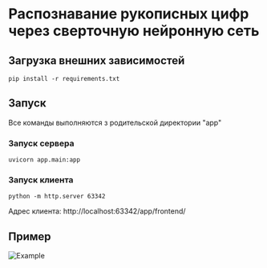 
# Распознавание рукописных цифр через сверточную нейронную сеть
## Загрузка внешних зависимостей
```
pip install -r requirements.txt
```
## Запуск
Все команды выполняются з родительской директории "app"
### Запуск сервера
```
uvicorn app.main:app
```
### Запуск клиента
```
python -m http.server 63342
```
Адрес клиента:
http://localhost:63342/app/frontend/
## Пример
![Example](https://github.com/Rusgalll/Digit-recognition-web/assets/88139430/7aecf557-3884-4a5e-af67-b1efa01b14c7)


